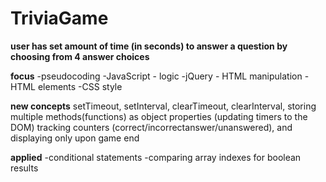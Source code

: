 # TriviaGame

__user has set amount of time (in seconds) to answer a question by choosing from 4 answer choices__

**focus**
-pseudocoding
-JavaScript - logic
-jQuery - HTML manipulation
-HTML elements
-CSS style

**new concepts**
setTimeout, setInterval, clearTimeout, clearInterval, storing multiple methods(functions) as object properties
(updating timers to the DOM)
tracking counters (correct/incorrectanswer/unanswered), and displaying only upon game end

**applied**
-conditional statements
-comparing array indexes for boolean results
